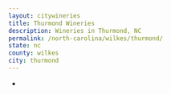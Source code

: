 ```yaml
---
layout: citywineries
title: Thurmond Wineries
description: Wineries in Thurmond, NC
permalink: /north-carolina/wilkes/thurmond/
state: nc
county: wilkes
city: thurmond
---
```

-
